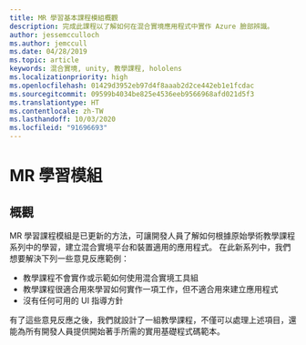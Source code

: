 ```yaml
---
title: MR 學習基本課程模組概觀
description: 完成此課程以了解如何在混合實境應用程式中實作 Azure 臉部辨識。
author: jessemcculloch
ms.author: jemccull
ms.date: 04/28/2019
ms.topic: article
keywords: 混合實境, unity, 教學課程, hololens
ms.localizationpriority: high
ms.openlocfilehash: 01429d3952eb97d4f8aaab2d2ce442eb1e1fcdac
ms.sourcegitcommit: 09599b4034be825e4536eeb9566968afd021d5f3
ms.translationtype: HT
ms.contentlocale: zh-TW
ms.lasthandoff: 10/03/2020
ms.locfileid: "91696693"
---
```

# <a name="mr-learning-modules"></a>MR 學習模組

## <a name="overview"></a>概觀

MR 學習課程模組是已更新的方法，可讓開發人員了解如何根據原始學術教學課程系列中的學習，建立混合實境平台和裝置適用的應用程式。 在此新系列中，我們想要解決下列一些意見反應範例：

* 教學課程不會實作或示範如何使用混合實境工具組
* 教學課程很適合用來學習如何實作一項工作，但不適合用來建立應用程式
* 沒有任何可用的 UI 指導方針

有了這些意見反應之後，我們就設計了一組教學課程，不僅可以處理上述項目，還能為所有開發人員提供開始著手所需的實用基礎程式碼範本。
